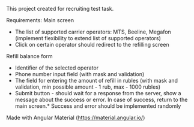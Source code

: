 This project created for recruiting test task.

Requirements:
Main screen
* The list of supported carrier operators: MTS, Beeline, Megafon (implement flexibility to extend list of supported operators)
* Click on certain operator should redirect to the refilling screen

Refill balance form
* Identifier of the selected operator
* Phone number input field (with mask and validation)
* The field for entering the amount of refill in rubles (with mask and validation, min possible amount - 1 rub, max - 1000 rubles)
* Submit button - should wait for a response from the server, show a message about the success or error. In case of success, return to the main screen.* Success and error should be implemented randomly

Made with Angular Material (https://material.angular.io/)